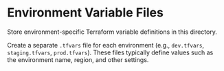 # Environment Variable Files

Store environment-specific Terraform variable definitions in this directory.

Create a separate `.tfvars` file for each environment (e.g., `dev.tfvars`, `staging.tfvars`, `prod.tfvars`).
These files typically define values such as the environment name, region, and other settings.
